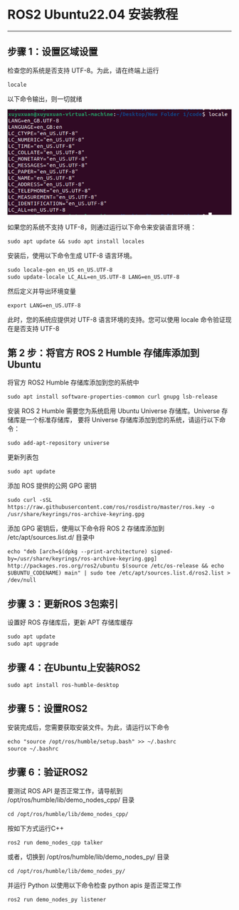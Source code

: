 ROS2 Ubuntu22.04 安装教程
========================
-----------------------------------------
## **步骤 1：设置区域设置**

检查您的系统是否支持 UTF-8。为此，请在终端上运行
```terminal
locale
```
以下命令输出，则一切就绪

![](https://github.com/xuyuxuan666/code/blob/main/ROS/%E5%9B%BE%E7%89%87%E5%8F%8A%E7%BC%93%E5%AD%98/ROS.png)

如果您的系统不支持 UTF-8，则通过运行以下命令来安装语言环境：

```terminal
sudo apt update && sudo apt install locales
```


安装后，使用以下命令生成 UTF-8 语言环境。
```terminal
sudo locale-gen en_US en_US.UTF-8
sudo update-locale LC_ALL=en_US.UTF-8 LANG=en_US.UTF-8
```

然后定义并导出环境变量
```terminal
export LANG=en_US.UTF-8
```

此时，您的系统应提供对 UTF-8 语言环境的支持。您可以使用 locale 命令验证现在是否支持 UTF-8

## **第 2 步：将官方 ROS 2 Humble 存储库添加到 Ubuntu**
将官方 ROS2 Humble 存储库添加到您的系统中
```terminal
sudo apt install software-properties-common curl gnupg lsb-release
```
安装 ROS 2 Humble 需要您为系统启用 Ubuntu Universe 存储库。Universe 存储库是一个标准存储库，
要将 Universe 存储库添加到您的系统，请运行以下命令：
```terminal
sudo add-apt-repository universe
```
更新列表包

```terminal
sudo apt update
```

添加 ROS 提供的公网 GPG 密钥
```terminal
sudo curl -sSL https://raw.githubusercontent.com/ros/rosdistro/master/ros.key -o /usr/share/keyrings/ros-archive-keyring.gpg
```
添加 GPG 密钥后，使用以下命令将 ROS 2 存储库添加到 /etc/apt/sources.list.d/ 目录中

```terminal
echo "deb [arch=$(dpkg --print-architecture) signed-by=/usr/share/keyrings/ros-archive-keyring.gpg] http://packages.ros.org/ros2/ubuntu $(source /etc/os-release && echo $UBUNTU_CODENAME) main" | sudo tee /etc/apt/sources.list.d/ros2.list > /dev/null
```
## **步骤 3：更新ROS 3包索引**
设置好 ROS 存储库后，更新 APT 存储库缓存
```terminal
sudo apt update
sudo apt upgrade
```

## **步骤 4：在Ubuntu上安装ROS2**
```terminal
sudo apt install ros-humble-desktop
```

## **步骤 5：设置ROS2**

安装完成后，您需要获取安装文件。为此，请运行以下命令
```terminal
echo "source /opt/ros/humble/setup.bash" >> ~/.bashrc
source ~/.bashrc
```

## **步骤 6：验证ROS2**
要测试 ROS API 是否正常工作，请导航到 /opt/ros/humble/lib/demo_nodes_cpp/ 目录
```terminal
cd /opt/ros/humble/lib/demo_nodes_cpp/
```
按如下方式运行C++

```terminal
ros2 run demo_nodes_cpp talker
```

或者，切换到 /opt/ros/humble/lib/demo_nodes_py/ 目录
```terminal
cd /opt/ros/humble/lib/demo_nodes_py/
```
并运行 Python 以使用以下命令检查 python apis 是否正常工作
```terminal
ros2 run demo_nodes_py listener
```